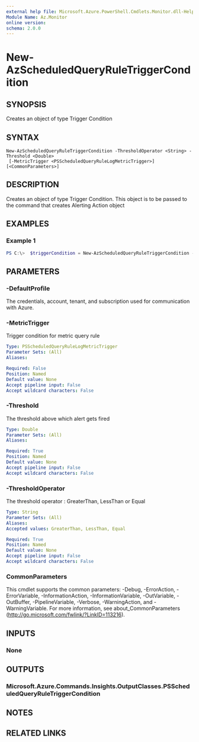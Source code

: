 ```yaml
---
external help file: Microsoft.Azure.PowerShell.Cmdlets.Monitor.dll-Help.xml
Module Name: Az.Monitor
online version:
schema: 2.0.0
---
```


# New-AzScheduledQueryRuleTriggerCondition

## SYNOPSIS
Creates an object of type Trigger Condition

## SYNTAX

```
New-AzScheduledQueryRuleTriggerCondition -ThresholdOperator <String> -Threshold <Double>
 [-MetricTrigger <PSScheduledQueryRuleLogMetricTrigger>] [<CommonParameters>]
```

## DESCRIPTION
Creates an object of type Trigger Condition.
This object is to be passed to the command that creates Alerting Action object

## EXAMPLES

### Example 1
```powershell
PS C:\>  $triggerCondition = New-AzScheduledQueryRuleTriggerCondition -ThresholdOperator "GreaterThan" -Threshold 3 -MetricTrigger $metricTrigger
```

## PARAMETERS

### -DefaultProfile
The credentials, account, tenant, and subscription used for communication with Azure.


### -MetricTrigger
Trigger condition for metric query rule

```yaml
Type: PSScheduledQueryRuleLogMetricTrigger
Parameter Sets: (All)
Aliases:

Required: False
Position: Named
Default value: None
Accept pipeline input: False
Accept wildcard characters: False
```

### -Threshold
The threshold above which alert gets fired

```yaml
Type: Double
Parameter Sets: (All)
Aliases:

Required: True
Position: Named
Default value: None
Accept pipeline input: False
Accept wildcard characters: False
```

### -ThresholdOperator
The threshold operator : GreaterThan, LessThan or Equal

```yaml
Type: String
Parameter Sets: (All)
Aliases:
Accepted values: GreaterThan, LessThan, Equal

Required: True
Position: Named
Default value: None
Accept pipeline input: False
Accept wildcard characters: False
```

### CommonParameters
This cmdlet supports the common parameters: -Debug, -ErrorAction, -ErrorVariable, -InformationAction, -InformationVariable, -OutVariable, -OutBuffer, -PipelineVariable, -Verbose, -WarningAction, and -WarningVariable.
For more information, see about_CommonParameters (http://go.microsoft.com/fwlink/?LinkID=113216).

## INPUTS

### None

## OUTPUTS

### Microsoft.Azure.Commands.Insights.OutputClasses.PSScheduledQueryRuleTriggerCondition

## NOTES

## RELATED LINKS
